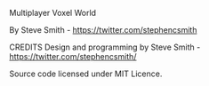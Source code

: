 Multiplayer Voxel World

By Steve Smith - https://twitter.com/stephencsmith


CREDITS
Design and programming by Steve Smith - https://twitter.com/stephencsmith/ 

Source code licensed under MIT Licence.